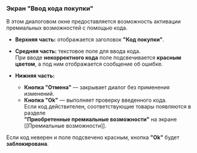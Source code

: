 ### Экран "Ввод кода покупки"

В этом диалоговом окне предоставляется возможность активации премиальных возможностей с помощью кода.

- **Верхняя часть:** отображается заголовок **"Код покупки"**.

- **Средняя часть:** текстовое поле для ввода кода.  
  При вводе **некорректного кода** поле подсвечивается **красным цветом**, а под ним отображается сообщение об ошибке.

- **Нижняя часть:**
  - **Кнопка "Отмена"** — закрывает диалог без применения изменений.
  - **Кнопка "Ok"** — выполняет проверку введенного кода.  
    Если код действителен, соответствующие товары появляются в разделе  
    **"Приобретенные премиальные возможности"** на экране [[Премиальные возможности]].

Если код неверен и поле подсвечено красным, кнопка **"Ok"** будет **заблокирована**.
